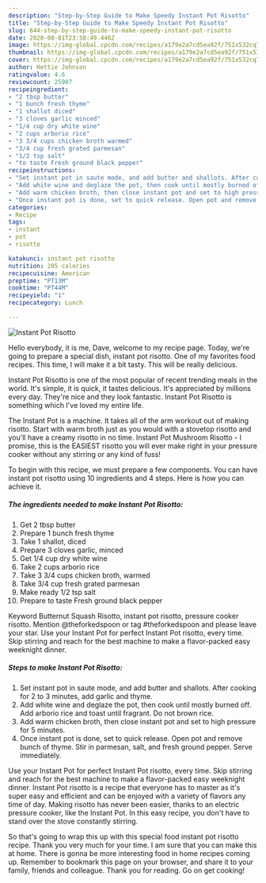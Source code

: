 ```yaml
---
description: "Step-by-Step Guide to Make Speedy Instant Pot Risotto"
title: "Step-by-Step Guide to Make Speedy Instant Pot Risotto"
slug: 644-step-by-step-guide-to-make-speedy-instant-pot-risotto
date: 2020-08-01T23:58:49.446Z
image: https://img-global.cpcdn.com/recipes/a179e2a7cd5ea92f/751x532cq70/instant-pot-risotto-recipe-main-photo.jpg
thumbnail: https://img-global.cpcdn.com/recipes/a179e2a7cd5ea92f/751x532cq70/instant-pot-risotto-recipe-main-photo.jpg
cover: https://img-global.cpcdn.com/recipes/a179e2a7cd5ea92f/751x532cq70/instant-pot-risotto-recipe-main-photo.jpg
author: Hettie Johnson
ratingvalue: 4.6
reviewcount: 25907
recipeingredient:
- "2 tbsp butter"
- "1 bunch fresh thyme"
- "1 shallot diced"
- "3 cloves garlic minced"
- "1/4 cup dry white wine"
- "2 cups arborio rice"
- "3 3/4 cups chicken broth warmed"
- "3/4 cup fresh grated parmesan"
- "1/2 tsp salt"
- "to taste Fresh ground black pepper"
recipeinstructions:
- "Set instant pot in saute mode, and add butter and shallots. After cooking for 2 to 3 minutes, add garlic and thyme."
- "Add white wine and deglaze the pot, then cook until mostly burned off. Add arborio rice and toast until fragrant. Do not brown rice."
- "Add warm chicken broth, then close instant pot and set to high pressure for 5 minutes."
- "Once instant pot is done, set to quick release. Open pot and remove bunch of thyme. Stir in parmesan, salt, and fresh ground pepper. Serve immediately."
categories:
- Recipe
tags:
- instant
- pot
- risotto

katakunci: instant pot risotto 
nutrition: 205 calories
recipecuisine: American
preptime: "PT13M"
cooktime: "PT44M"
recipeyield: "1"
recipecategory: Lunch

---
```



![Instant Pot Risotto](https://img-global.cpcdn.com/recipes/a179e2a7cd5ea92f/751x532cq70/instant-pot-risotto-recipe-main-photo.jpg)

Hello everybody, it is me, Dave, welcome to my recipe page. Today, we're going to prepare a special dish, instant pot risotto. One of my favorites food recipes. This time, I will make it a bit tasty. This will be really delicious.

Instant Pot Risotto is one of the most popular of recent trending meals in the world. It's simple, it is quick, it tastes delicious. It's appreciated by millions every day. They're nice and they look fantastic. Instant Pot Risotto is something which I've loved my entire life.

The Instant Pot is a machine. It takes all of the arm workout out of making risotto. Start with warm broth just as you would with a stovetop risotto and you&#39;ll have a creamy risotto in no time. Instant Pot Mushroom Risotto - I promise, this is the EASIEST risotto you will ever make right in your pressure cooker without any stirring or any kind of fuss!


To begin with this recipe, we must prepare a few components. You can have instant pot risotto using 10 ingredients and 4 steps. Here is how you can achieve it.

<!--inarticleads1-->

##### The ingredients needed to make Instant Pot Risotto:

1. Get 2 tbsp butter
1. Prepare 1 bunch fresh thyme
1. Take 1 shallot, diced
1. Prepare 3 cloves garlic, minced
1. Get 1/4 cup dry white wine
1. Take 2 cups arborio rice
1. Take 3 3/4 cups chicken broth, warmed
1. Take 3/4 cup fresh grated parmesan
1. Make ready 1/2 tsp salt
1. Prepare to taste Fresh ground black pepper


Keyword Butternut Squash Risotto, instant pot risotto, pressure cooker risotto. Mention @theforkedspoon or tag #theforkedspoon and please leave your star. Use your Instant Pot for perfect Instant Pot risotto, every time. Skip stirring and reach for the best machine to make a flavor-packed easy weeknight dinner. 

<!--inarticleads2-->

##### Steps to make Instant Pot Risotto:

1. Set instant pot in saute mode, and add butter and shallots. After cooking for 2 to 3 minutes, add garlic and thyme.
1. Add white wine and deglaze the pot, then cook until mostly burned off. Add arborio rice and toast until fragrant. Do not brown rice.
1. Add warm chicken broth, then close instant pot and set to high pressure for 5 minutes.
1. Once instant pot is done, set to quick release. Open pot and remove bunch of thyme. Stir in parmesan, salt, and fresh ground pepper. Serve immediately.


Use your Instant Pot for perfect Instant Pot risotto, every time. Skip stirring and reach for the best machine to make a flavor-packed easy weeknight dinner. Instant Pot risotto is a recipe that everyone has to master as it&#39;s super easy and efficient and can be enjoyed with a variety of flavors any time of day. Making risotto has never been easier, thanks to an electric pressure cooker, like the Instant Pot. In this easy recipe, you don&#39;t have to stand over the stove constantly stirring. 

So that's going to wrap this up with this special food instant pot risotto recipe. Thank you very much for your time. I am sure that you can make this at home. There is gonna be more interesting food in home recipes coming up. Remember to bookmark this page on your browser, and share it to your family, friends and colleague. Thank you for reading. Go on get cooking!
